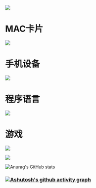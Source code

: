 <img src="https://readme-typing-svg.herokuapp.com/?lines=⚡我是刀光哥⚡;⚡爱出阐释者⚡&font=Roboto" />




# MAC卡片

[![](https://img.shields.io/badge/macOS-Hackintosh-292e33?style=flat-square&logo=apple&logoColor=ffffff)](https://www.tonymacx86.com/)

 

# 手机设备

[![](https://img.shields.io/badge/Honor-V30-f5010c?style=flat-square&logo=huawei&logoColor=ffffff)](https://www.apple.com/)

 

# 程序语言

[![](https://img.shields.io/badge/-Java-007396?style=flat-square&logo=java&logoColor=ffffff)](https://reactjs.org/)

 

# 游戏

![](https://img.shields.io/badge/-Nintendo%20Switch-e60012?style=flat-square&logo=nintendo%20switch&logoColor=ffffff)

[![](https://img.shields.io/badge/Steam-171a21?style=flat-square&logo=steam&logoColor=ffffff)](https://steamcommunity.com/id/antzuhl)

![Anurag's GitHub stats](https://github-readme-stats.vercel.app/api?username=ykz1018&show_icons=true&theme=highcontrast)
<h3 

[![Ashutosh's github activity graph](https://github-readme-activity-graph.cyclic.app/graph?username=ykz1018&bg_color=fffff0&color=708090&line=24292e&point=24292e&area=true&hide_border=true)](https://github.com/ashutosh00710/github-readme-activity-graph)
